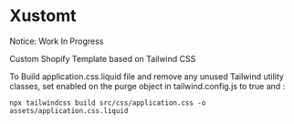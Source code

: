 # Xustomt

Notice: Work In Progress

Custom Shopify Template based on Tailwind CSS

To Build application.css.liquid file and remove any unused Tailwind utility classes, set enabled on the purge object in tailwind.config.js to true and :

```
npx tailwindcss build src/css/application.css -o assets/application.css.liquid
```